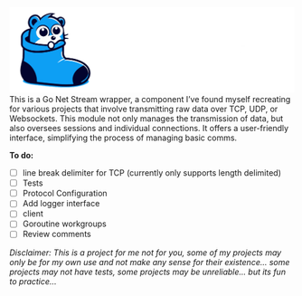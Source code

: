 ![GopherSocks](docs/Banner.png)
This is a Go Net Stream wrapper, a component I’ve found myself recreating for various projects that involve transmitting raw data over TCP, UDP, or Websockets. This module not only manages the transmission of data, but also oversees sessions and individual connections. It offers a user-friendly interface, simplifying the process of managing basic comms.

**To do:**
- [ ] line break delimiter for TCP (currently only supports length delimited)
- [ ] Tests
- [ ] Protocol Configuration
- [ ] Add logger interface
- [ ] client
- [ ] Goroutine workgroups
- [ ] Review comments

*Disclaimer: This is a project for me not for you, some of my projects may only be for my own use and not make any sense for their existence... some projects may not have tests, some projects may be unreliable... but its fun to practice...*
